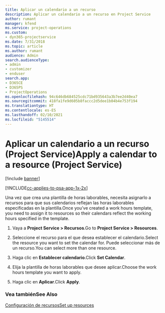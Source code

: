 ```yaml
---
title: Aplicar un calendario a un recurso
description: Aplicar un calendario a un recurso en Project Service
author: rumant
manager: kfend
ms.service: project-operations
ms.custom:
- dyn365-projectservice
ms.date: 7/31/2018
ms.topic: article
ms.author: rumant
audience: Admin
search.audienceType:
- admin
- customizer
- enduser
search.app:
- D365CE
- D365PS
- ProjectOperations
ms.openlocfilehash: 94c646db684525cdc71bd935643a3b7ee2d40ea7
ms.sourcegitcommit: 418fa1fe9d605b8faccc2d5dee1b04b4e753f194
ms.translationtype: HT
ms.contentlocale: es-ES
ms.lasthandoff: 02/10/2021
ms.locfileid: "5145514"
---
```

# <a name="apply-a-calendar-to-a-resource-project-service"></a><span data-ttu-id="e5a03-103">Aplicar un calendario a un recurso (Project Service)</span><span class="sxs-lookup"><span data-stu-id="e5a03-103">Apply a calendar to a resource (Project Service)</span></span>

[!include [banner](../includes/psa-now-project-operations.md)]

[!INCLUDE[cc-applies-to-psa-app-1x-2x](../includes/cc-applies-to-psa-app-1x-2x.md)]

<span data-ttu-id="e5a03-104">Una vez que crea una plantilla de horas laborables, necesita asignarlo a recursos para que sus calendarios reflejan las horas laborables especificadas en la plantilla.</span><span class="sxs-lookup"><span data-stu-id="e5a03-104">Once you’ve created a work hours template, you need to assign it to resources so their calendars reflect the working hours specified in the template.</span></span>  
  
1.  <span data-ttu-id="e5a03-105">Vaya a **Project Service > Recursos**.</span><span class="sxs-lookup"><span data-stu-id="e5a03-105">Go to **Project Service > Resources**.</span></span>  
  
2.  <span data-ttu-id="e5a03-106">Seleccione el recurso para el que desea establecer el calendario.</span><span class="sxs-lookup"><span data-stu-id="e5a03-106">Select the resource you want to set the calendar for.</span></span> <span data-ttu-id="e5a03-107">Puede seleccionar más de un recurso.</span><span class="sxs-lookup"><span data-stu-id="e5a03-107">You can select more than one resource.</span></span>  
  
3.  <span data-ttu-id="e5a03-108">Haga clic en **Establecer calendario**.</span><span class="sxs-lookup"><span data-stu-id="e5a03-108">Click **Set Calendar**.</span></span>  
  
4.  <span data-ttu-id="e5a03-109">Elija la plantilla de horas laborables que desee aplicar.</span><span class="sxs-lookup"><span data-stu-id="e5a03-109">Choose the work hours template you want to apply.</span></span>  
  
5.  <span data-ttu-id="e5a03-110">Haga clic en **Aplicar**.</span><span class="sxs-lookup"><span data-stu-id="e5a03-110">Click **Apply**.</span></span>  
  
### <a name="see-also"></a><span data-ttu-id="e5a03-111">Vea también</span><span class="sxs-lookup"><span data-stu-id="e5a03-111">See Also</span></span>  
 [<span data-ttu-id="e5a03-112">Configuración de recursos</span><span class="sxs-lookup"><span data-stu-id="e5a03-112">Set up resources</span></span>](../psa/set-up-resources.md)
